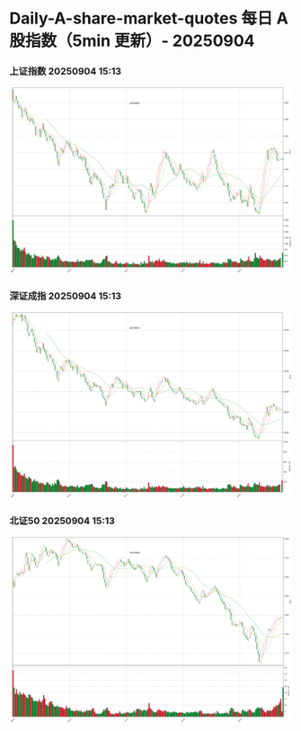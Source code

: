 
# Daily-A-share-market-quotes 每日 A 股指数（5min 更新）- 20250904

### 上证指数 20250904 15:13
![](./fig/2025/9/20250904-sh000001.png)

### 深证成指 20250904 15:13
![](./fig/2025/9/20250904-sz399001.png)

### 北证50 20250904 15:13
![](./fig/2025/9/20250904-bj899050.png)
